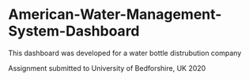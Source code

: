 # American-Water-Management-System-Dashboard
This dashboard was developed for a water bottle distrubution company

Assignment submitted to University of Bedforshire, UK 2020

